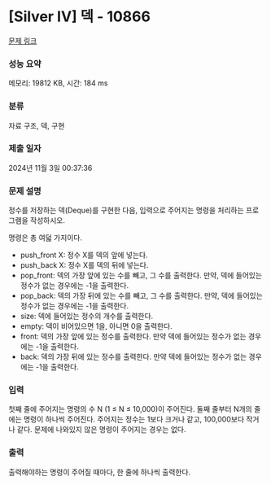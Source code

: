 # [Silver IV] 덱 - 10866 

[문제 링크](https://www.acmicpc.net/problem/10866) 

### 성능 요약

메모리: 19812 KB, 시간: 184 ms

### 분류

자료 구조, 덱, 구현

### 제출 일자

2024년 11월 3일 00:37:36

### 문제 설명

<p>정수를 저장하는 덱(Deque)를 구현한 다음, 입력으로 주어지는 명령을 처리하는 프로그램을 작성하시오.</p>

<p>명령은 총 여덟 가지이다.</p>

<ul>
	<li>push_front X: 정수 X를 덱의 앞에 넣는다.</li>
	<li>push_back X: 정수 X를 덱의 뒤에 넣는다.</li>
	<li>pop_front: 덱의 가장 앞에 있는 수를 빼고, 그 수를 출력한다. 만약, 덱에 들어있는 정수가 없는 경우에는 -1을 출력한다.</li>
	<li>pop_back: 덱의 가장 뒤에 있는 수를 빼고, 그 수를 출력한다. 만약, 덱에 들어있는 정수가 없는 경우에는 -1을 출력한다.</li>
	<li>size: 덱에 들어있는 정수의 개수를 출력한다.</li>
	<li>empty: 덱이 비어있으면 1을, 아니면 0을 출력한다.</li>
	<li>front: 덱의 가장 앞에 있는 정수를 출력한다. 만약 덱에 들어있는 정수가 없는 경우에는 -1을 출력한다.</li>
	<li>back: 덱의 가장 뒤에 있는 정수를 출력한다. 만약 덱에 들어있는 정수가 없는 경우에는 -1을 출력한다.</li>
</ul>

### 입력 

 <p>첫째 줄에 주어지는 명령의 수 N (1 ≤ N ≤ 10,000)이 주어진다. 둘째 줄부터 N개의 줄에는 명령이 하나씩 주어진다. 주어지는 정수는 1보다 크거나 같고, 100,000보다 작거나 같다. 문제에 나와있지 않은 명령이 주어지는 경우는 없다.</p>

### 출력 

 <p>출력해야하는 명령이 주어질 때마다, 한 줄에 하나씩 출력한다.</p>


